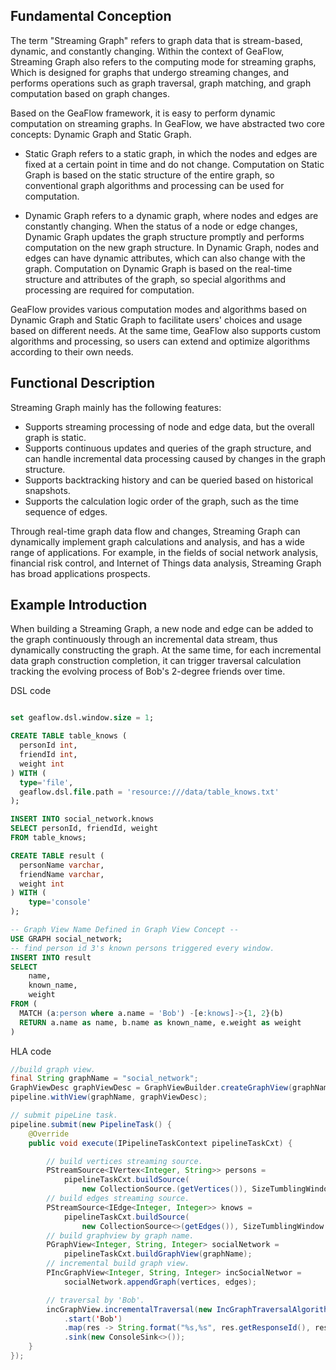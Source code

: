 ## Fundamental Conception

The term "Streaming Graph" refers to graph data that is stream-based, dynamic, and constantly changing. Within the context of GeaFlow, Streaming Graph also refers to the computing mode for streaming graphs, Which is designed for graphs that undergo streaming changes, and performs operations such as graph traversal, graph matching, and graph computation based on graph changes.


Based on the GeaFlow framework, it is easy to perform dynamic computation on streaming graphs. In GeaFlow, we have abstracted two core concepts: Dynamic Graph and Static Graph.

* Static Graph refers to a static graph, in which the nodes and edges are fixed at a certain point in time and do not change. Computation on Static Graph is based on the static structure of the entire graph, so conventional graph algorithms and processing can be used for computation.

* Dynamic Graph refers to a dynamic graph, where nodes and edges are constantly changing. When the status of a node or edge changes, Dynamic Graph updates the graph structure promptly and performs computation on the new graph structure. In Dynamic Graph, nodes and edges can have dynamic attributes, which can also change with the graph. Computation on Dynamic Graph is based on the real-time structure and attributes of the graph, so special algorithms and processing are required for computation.

GeaFlow provides various computation modes and algorithms based on Dynamic Graph and Static Graph to facilitate users' choices and usage based on different needs. At the same time, GeaFlow also supports custom algorithms and processing, so users can extend and optimize algorithms according to their own needs.

## Functional Description

Streaming Graph mainly has the following features:

* Supports streaming processing of node and edge data, but the overall graph is static.
* Supports continuous updates and queries of the graph structure, and can handle incremental data processing caused by changes in the graph structure.
* Supports backtracking history and can be queried based on historical snapshots.
* Supports the calculation logic order of the graph, such as the time sequence of edges.

Through real-time graph data flow and changes, Streaming Graph can dynamically implement graph calculations and analysis, and has a wide range of applications. For example, in the fields of social network analysis, financial risk control, and Internet of Things data analysis, Streaming Graph has broad applications prospects.


## Example Introduction

When building a Streaming Graph, a new node and edge can be added to the graph continuously through an incremental data stream, thus dynamically constructing the graph. At the same time, for each incremental data graph construction completion, it can trigger traversal calculation tracking the evolving process of Bob's 2-degree friends over time.

DSL code
```SQL

set geaflow.dsl.window.size = 1;

CREATE TABLE table_knows (
  personId int,
  friendId int,
  weight int
) WITH (
  type='file',
  geaflow.dsl.file.path = 'resource:///data/table_knows.txt'
);

INSERT INTO social_network.knows
SELECT personId, friendId, weight
FROM table_knows;

CREATE TABLE result (
  personName varchar,
  friendName varchar,
  weight int
) WITH (
	type='console'
);

-- Graph View Name Defined in Graph View Concept --
USE GRAPH social_network;
-- find person id 3's known persons triggered every window.
INSERT INTO result
SELECT
	name,
	known_name,
	weight
FROM (
  MATCH (a:person where a.name = 'Bob') -[e:knows]->{1, 2}(b)
  RETURN a.name as name, b.name as known_name, e.weight as weight
)
```

HLA code

```java 
//build graph view.
final String graphName = "social_network";
GraphViewDesc graphViewDesc = GraphViewBuilder.createGraphView(graphName).build();
pipeline.withView(graphName, graphViewDesc);

// submit pipeLine task.
pipeline.submit(new PipelineTask() {
	@Override
	public void execute(IPipelineTaskContext pipelineTaskCxt) {

        // build vertices streaming source.
		PStreamSource<IVertex<Integer, String>> persons =
			pipelineTaskCxt.buildSource(
				new CollectionSource.(getVertices()), SizeTumblingWindow.of(5000));
		// build edges streaming source.
		PStreamSource<IEdge<Integer, Integer>> knows =
			pipelineTaskCxt.buildSource(
				new CollectionSource<>(getEdges()), SizeTumblingWindow.of(5000));
		// build graphview by graph name.
		PGraphView<Integer, String, Integer> socialNetwork =
			pipelineTaskCxt.buildGraphView(graphName);
		// incremental build graph view.
		PIncGraphView<Integer, String, Integer> incSocialNetwor =
			socialNetwork.appendGraph(vertices, edges);

		// traversal by 'Bob'.
		incGraphView.incrementalTraversal(new IncGraphTraversalAlgorithms(2))
			.start('Bob')
			.map(res -> String.format("%s,%s", res.getResponseId(), res.getResponse()))
			.sink(new ConsoleSink<>());
	}
});
```